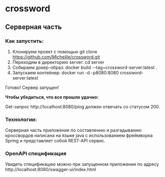 # crossword
## Серверная часть
### Как запустить:
1. Клонируем проект с помощью git clone https://github.com/Micheille/crossword.git
2. Переходим в директорию server:  cd server
3. Собираем докер-образ: docker build --tag=crossword-server:latest .
4. Запускаем контейнер: docker run -d -p8080:8080 crossword-server:latest

Готово! Сервер запущен!

**Чтобы убедиться, что все прошло удачно:**

Get-запрос http://localhost:8080/ping должен отвечать со статусом 200.

### Технологии:
Серверная часть приложения по составлению и разгадыванию кроссвордов написана на языке java с использованием фреймворка Spring и представляет собой REST-API сервис. 

### OpenAPI спецификация
Увидеть спецификацию можно при запущенном приложении по адресу http://localhost:8080/swagger-ui/index.html
